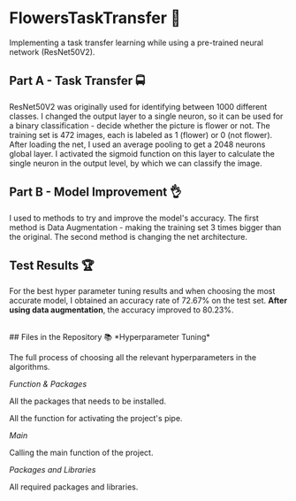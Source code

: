 # FlowersTaskTransfer 🌷
Implementing a task transfer learning while using a pre-trained neural network (ResNet50V2).

## Part A - Task Transfer 🚍
ResNet50V2 was originally used for identifying between 1000 different classes. I changed the output layer to a single neuron, so it can be used for a binary classification - decide whether the picture is flower or not.
The training set is 472 images, each is labeled as 1 (flower) or 0 (not flower).
After loading the net, I used an average pooling to get a 2048 neurons global layer. I activated the sigmoid function on this layer to calculate the single neuron in the output level, by which we can classify the image.
<br>
## Part B - Model Improvement 👌
I used to methods to try and improve the model's accuracy.
The first method is Data Augmentation - making the training set 3 times bigger than the original.
The second method is changing the net architecture.
<br>
## Test Results 🏆
For the best hyper parameter tuning results and when choosing the most accurate model, I obtained an accuracy rate of 72.67% on the test set.
**After using data augmentation**, the accuracy improved to 80.23%.

<br>
## Files in the Repository 📚
*Hyperparameter Tuning*

The full process of choosing all the relevant hyperparameters in the algorithms.

*Function & Packages*

All the packages that needs to be installed.

All the function for activating the project's pipe.

*Main*

Calling the main function of the project.

*Packages and Libraries*

All required packages and libraries.

